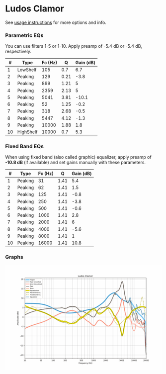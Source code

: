 # Ludos Clamor
See [usage instructions](https://github.com/jaakkopasanen/AutoEq#usage) for more options and info.

### Parametric EQs
You can use filters 1-5 or 1-10. Apply preamp of -5.4 dB or -5.4 dB, respectively.

|   # | Type      |   Fc (Hz) |    Q |   Gain (dB) |
|-----|-----------|-----------|------|-------------|
|   1 | LowShelf  |       105 | 0.7  |         6.7 |
|   2 | Peaking   |       129 | 0.21 |        -3.8 |
|   3 | Peaking   |       899 | 1.21 |         5   |
|   4 | Peaking   |      2359 | 2.13 |         5   |
|   5 | Peaking   |      5041 | 3.81 |       -10.1 |
|   6 | Peaking   |        52 | 1.25 |        -0.2 |
|   7 | Peaking   |       318 | 2.68 |        -0.5 |
|   8 | Peaking   |      5447 | 4.12 |        -1.3 |
|   9 | Peaking   |     10000 | 1.88 |         1.8 |
|  10 | HighShelf |     10000 | 0.7  |         5.3 |

### Fixed Band EQs
When using fixed band (also called graphic) equalizer, apply preamp of **-10.8 dB** (if available) and set gains manually with these parameters.

|   # | Type    |   Fc (Hz) |    Q |   Gain (dB) |
|-----|---------|-----------|------|-------------|
|   1 | Peaking |        31 | 1.41 |         5.4 |
|   2 | Peaking |        62 | 1.41 |         1.5 |
|   3 | Peaking |       125 | 1.41 |        -0.8 |
|   4 | Peaking |       250 | 1.41 |        -3.8 |
|   5 | Peaking |       500 | 1.41 |        -0.6 |
|   6 | Peaking |      1000 | 1.41 |         2.8 |
|   7 | Peaking |      2000 | 1.41 |         6   |
|   8 | Peaking |      4000 | 1.41 |        -5.6 |
|   9 | Peaking |      8000 | 1.41 |         1   |
|  10 | Peaking |     16000 | 1.41 |        10.8 |

### Graphs
![](./Ludos%20Clamor.png)
